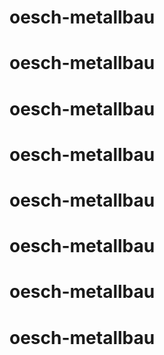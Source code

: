 # oesch-metallbau
# oesch-metallbau
# oesch-metallbau
# oesch-metallbau
# oesch-metallbau
# oesch-metallbau
# oesch-metallbau
# oesch-metallbau
